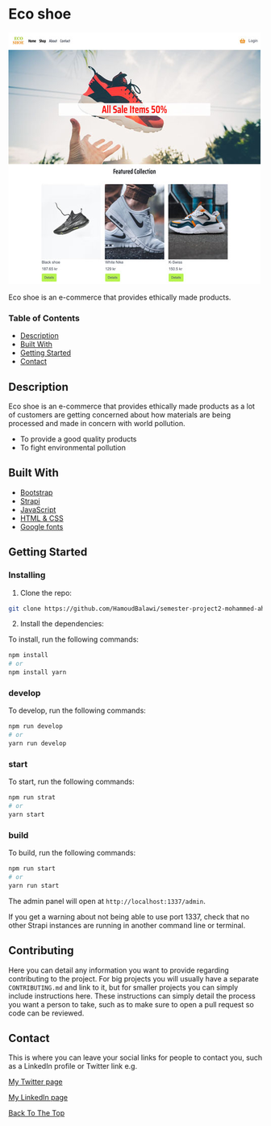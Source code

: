 # Eco shoe

![](image/eco-shoe.jpg)

Eco shoe is an e-commerce that provides ethically made products.

### Table of Contents

- [Description](#description)
- [Built With](#built-with)
- [Getting Started](#getting-started)
- [Contact](#contact)

## Description

Eco shoe is an e-commerce that provides ethically made products as a lot of customers are getting concerned about how materials are being processed and made in concern with world pollution.

- To provide a good quality products
- To fight environmental pollution

## Built With

- [Bootstrap](https://getbootstrap.com)
- [Strapi](https://strapi.io/)
- [JavaScript](https://www.javascript.com/)
- [HTML & CSS](https://html.com/)
- [Google fonts](https://fonts.google.com/)

## Getting Started

### Installing

1. Clone the repo:

```bash
git clone https://github.com/HamoudBalawi/semester-project2-mohammed-ahmed
```

2. Install the dependencies:

To install, run the following commands:

```bash
npm install
# or
npm install yarn

```

### develop

To develop, run the following commands:

```bash
npm run develop
# or
yarn run develop
```

### start

To start, run the following commands:

```bash
npm run strat
# or
yarn start
```

### build

To build, run the following commands:

```bash
npm run start
# or
yarn run start
```

The admin panel will open at `http://localhost:1337/admin`.

If you get a warning about not being able to use port 1337, check that no other Strapi instances are running in another command line or terminal.

## Contributing

Here you can detail any information you want to provide regarding contributing to the project. For big projects you will usually have a separate `CONTRIBUTING.md` and link to it, but for smaller projects you can simply include instructions here. These instructions can simply detail the process you want a person to take, such as to make sure to open a pull request so code can be reviewed.

## Contact

This is where you can leave your social links for people to contact you, such as a LinkedIn profile or Twitter link e.g.

[My Twitter page](www.twitter.com)

[My LinkedIn page](www.linkedin.com)

[Back To The Top](#eco-shoe)
